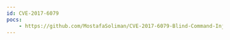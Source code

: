 ```yaml
---
id: CVE-2017-6079
pocs:
    - https://github.com/MostafaSoliman/CVE-2017-6079-Blind-Command-Injection-In-Edgewater-Edgemarc-Devices-Exploit
---
```

